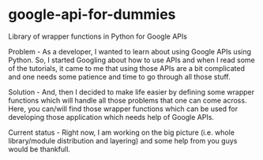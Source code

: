 google-api-for-dummies
======================

Library of wrapper functions in Python for Google APIs

Problem - 
As a developer, I wanted to learn about using Google APIs using Python. So, I started Googling about how to use APIs  and when I read some of the tutorials, it came to me that using those APIs are a bit complicated and one needs some patience and time to go through all those stuff. 

Solution - 
And, then I decided to  make life easier by defining some wrapper functions which will handle all those problems that one can come across.
Here, you can/will find those wrapper functions which can be used for developing those application which needs help of Google APIs.

Current status - 
Right now, I am working on the big picture (i.e. whole library/module distribution and layering) and some help from you guys would be thankfull.
